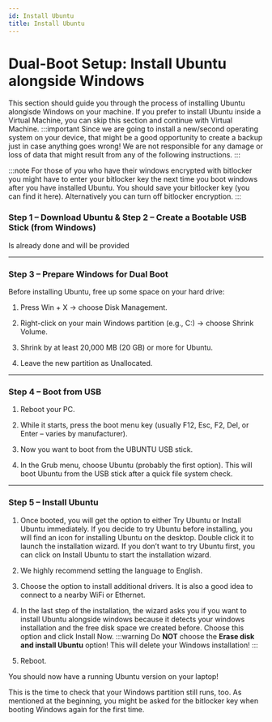```yaml
---
id: Install Ubuntu
title: Install Ubuntu
---
```


# Dual-Boot Setup: Install Ubuntu alongside Windows

This section should guide you through the process of installing Ubuntu alongisde Windows on your machine. If you prefer to install Ubuntu inside a Virtual Machine, you can skip this section and continue with Virtual Machine.
:::important
Since we are going to install a new/second operating system on your device, that might be a good opportunity to create a backup just in case anything goes wrong! We are not responsible for any damage or loss of data that might result from any of the following instructions.
:::

:::note
For those of you who have their windows encrypted with bitlocker you might have to enter your bitlocker key the next time you boot windows after you have installed Ubuntu. You should save your bitlocker key (you can find it here). Alternatively you can turn off bitlocker encryption.
:::

### Step 1 – Download Ubuntu & Step 2 – Create a Bootable USB Stick (from Windows)

Is already done and will be provided

---

### Step 3 – Prepare Windows for Dual Boot

Before installing Ubuntu, free up some space on your hard drive:

1. Press Win + X → choose Disk Management.

2. Right-click on your main Windows partition (e.g., C:) → choose Shrink Volume.

3. Shrink by at least 20,000 MB (20 GB) or more for Ubuntu.

4. Leave the new partition as Unallocated.
---

### Step 4 – Boot from USB
1. Reboot your PC.

2. While it starts, press the boot menu key (usually F12, Esc, F2, Del, or Enter – varies by manufacturer).

3. Now you want to boot from the UBUNTU USB stick.

4. In the Grub menu, choose Ubuntu (probably the first option). This will boot Ubuntu from the USB stick after a quick file system check.
---

### Step 5 – Install Ubuntu

1. Once booted, you will get the option to either Try Ubuntu or Install Ubuntu immediately. If you decide to try Ubuntu before installing, you will find an icon for installing Ubuntu on the desktop. Double click it to launch the installation wizard. If you don’t want to try Ubuntu first, you can click on Install Ubuntu to start the installation wizard.

2. We highly recommend setting the language to English.

3. Choose the option to install additional drivers. It is also a good idea to connect to a nearby WiFi or Ethernet.
4. In the last step of the installation, the wizard asks you if you want to install Ubuntu alongside windows because it detects your windows installation and the free disk space we created before. Choose this option and click Install Now.
:::warning
Do **NOT** choose the **Erase disk and install Ubuntu** option! This will delete your Windows installation!
:::
5. Reboot.

You should now have a running Ubuntu version on your laptop!

This is the time to check that your Windows partition still runs, too. As mentioned at the beginning, you might be asked for the bitlocker key when booting Windows again for the first time.